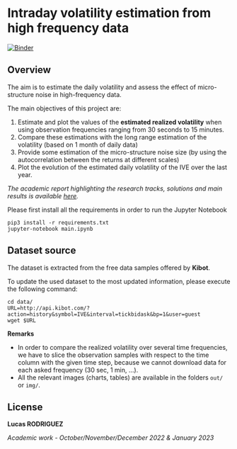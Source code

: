 # Intraday volatility estimation from high frequency data

[![Binder](https://mybinder.org/badge_logo.svg)](https://mybinder.org/v2/gh/lcsrodriguez/HFT-IntradayVol-Estimation/HEAD?urlpath=https%3A%2F%2Fgithub.com%2Flcsrodriguez%2FHFT-IntradayVol-Estimation%2Fblob%2Fmain%2Fmain.ipynb)

## Overview

The aim is to estimate the daily volatility and assess the effect of micro-structure noise in high-frequency data.

The main objectives of this project are:

1. Estimate and plot the values of the **estimated realized volatility** when using observation frequencies ranging from 30 seconds to 15 minutes.
2. Compare these estimations with the long range estimation of the volatility (based on 1 month of daily data)
3. Provide some estimation of the micro-structure noise size (by using the autocorrelation between the returns at different scales)
4. Plot the evolution of the estimated daily volatility of the IVE over the last year.


*The academic report highlighting the research tracks, solutions and main results is available [here](docs/report.pdf).*


Please first install all the requirements in order to run the Jupyter Notebook
```shell
pip3 install -r requirements.txt
jupyter-notebook main.ipynb
```

## Dataset source


The dataset is extracted from the free data samples offered by **Kibot**.

To update the used dataset to the most updated information, please execute the following command:


```shell
cd data/
URL=http://api.kibot.com/?action=history&symbol=IVE&interval=tickbidask&bp=1&user=guest
wget $URL
```


**Remarks**
- In order to compare the realized volatility over several time frequencies, we have to slice the observation samples with respect to the time column with the given time step, because we cannot download data for each asked frequency (30 sec, 1 min, ...).
- All the relevant images (charts, tables) are available in the folders `out/` or `img/`.


## License

**Lucas RODRIGUEZ**

*Academic work - October/November/December 2022 & January 2023*


